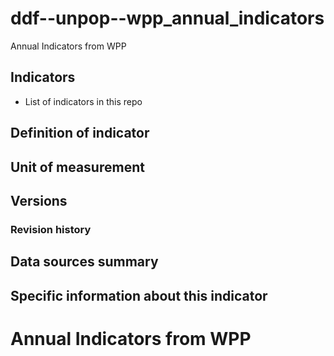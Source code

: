 # ddf--unpop--wpp_annual_indicators

Annual Indicators from WPP

## Indicators

- List of indicators in this repo

## Definition of indicator


## Unit of measurement


## Versions


### Revision history


## Data sources summary


## Specific information about this indicator

# Annual Indicators from WPP
